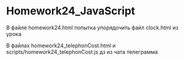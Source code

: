 # Homework24_JavaScript
В файле homework24.html попытка упорядочить файл clock.html из урока

В файлах homework24_telephonCost.html и scripts/homework24_telephonCost.js дз из чата телеграмма
